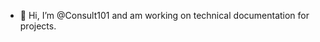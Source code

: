 - 👋 Hi, I’m @Consult101 and am working on technical documentation for projects.

<!---
Consult101/Consult101 is a ✨ special ✨ repository because its `README.md` (this file) appears on your GitHub profile.
You can click the Preview link to take a look at your changes.
--->
